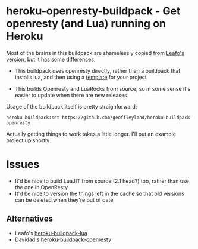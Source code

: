 # heroku-openresty-buildpack - Get openresty (and Lua) running on Heroku

Most of the brains in this buildpack are shamelessly copied from [Leafo's version](https://github.com/leafo/heroku-buildpack-lua), but it has some differences:

+ This buildpack uses openresty directly, rather than a buildpack that installs lua, and then using a [template](https://github.com/leafo/heroku-openresty) for your project

+ This builds Openresty and LuaRocks from source, so in some sense it's easier to update when there are new releases

Usage of the buildpack itself is pretty straighforward:

    heroku buildpack:set https://github.com/geoffleyland/heroku-buildpack-openresty

Actually getting things to work takes a little longer.  I'll put an example project up shortly.


# Issues

+ It'd be nice to build LuaJIT from source (2.1 head?) too, rather than use the one in OpenResty
+ It'd be nice to version the things left in the cache so that old versions can be deleted when they're out of date


## Alternatives

+ Leafo's [heroku-buildpack-lua](https://github.com/leafo/heroku-buildpack-lua)
+ Davidad's [heroku-buildpack-openresty](https://github.com/davidad/heroku-buildpack-openresty)